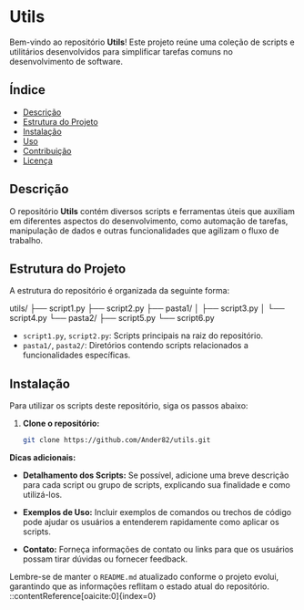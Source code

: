 
# Utils

Bem-vindo ao repositório **Utils**! Este projeto reúne uma coleção de scripts e utilitários desenvolvidos para simplificar tarefas comuns no desenvolvimento de software.

## Índice

- [Descrição](#descrição)
- [Estrutura do Projeto](#estrutura-do-projeto)
- [Instalação](#instalação)
- [Uso](#uso)
- [Contribuição](#contribuição)
- [Licença](#licença)

## Descrição

O repositório **Utils** contém diversos scripts e ferramentas úteis que auxiliam em diferentes aspectos do desenvolvimento, como automação de tarefas, manipulação de dados e outras funcionalidades que agilizam o fluxo de trabalho.

## Estrutura do Projeto

A estrutura do repositório é organizada da seguinte forma:

utils/ ├── script1.py ├── script2.py ├── pasta1/ │ ├── script3.py │ └── script4.py └── pasta2/ ├── script5.py └── script6.py
- `script1.py`, `script2.py`: Scripts principais na raiz do repositório.
- `pasta1/`, `pasta2/`: Diretórios contendo scripts relacionados a funcionalidades específicas.

## Instalação

Para utilizar os scripts deste repositório, siga os passos abaixo:

1. **Clone o repositório:**

   ```bash
   git clone https://github.com/Ander82/utils.git

**Dicas adicionais:**

- **Detalhamento dos Scripts:** Se possível, adicione uma breve descrição para cada script ou grupo de scripts, explicando sua finalidade e como utilizá-los.

- **Exemplos de Uso:** Incluir exemplos de comandos ou trechos de código pode ajudar os usuários a entenderem rapidamente como aplicar os scripts.

- **Contato:** Forneça informações de contato ou links para que os usuários possam tirar dúvidas ou fornecer feedback.

Lembre-se de manter o `README.md` atualizado conforme o projeto evolui, garantindo que as informações reflitam o estado atual do repositório.
::contentReference[oaicite:0]{index=0}
 


